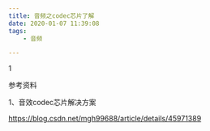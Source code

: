 ```yaml
---
title: 音频之codec芯片了解
date: 2020-01-07 11:39:08
tags:
	- 音频

---
```


1

参考资料

1、音效codec芯片解决方案

https://blog.csdn.net/mgh99688/article/details/45971389

